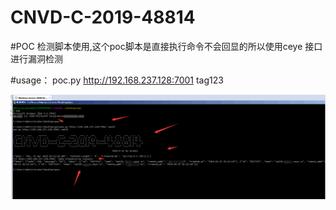 # CNVD-C-2019-48814

#POC 检测脚本使用,这个poc脚本是直接执行命令不会回显的所以使用ceye 接口进行漏洞检测

#usage： poc.py http://192.168.237.128:7001 tag123

![image](https://github.com/greekn/CNVD-C-2019-48814/blob/master/1.png)
